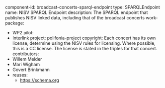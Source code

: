 component-id: broadcast-concerts-sparql-endpoint
type: SPARQLEndpoint
name: NISV SPARQL Endpoint
description: The SPARQL endpoint that publishes NISV linked data, including that of the broadcast concerts
work-package: 
- WP2
pilot:
- Interlink
project: polifonia-project
copyright: Each concert has its own license, determine using the NISV rules for licensing. Where possible, this is a CC license. The license is stated in the triples for that concert.
contributors:
- Willem Melder
- Mari Wigham
- Govert Brinkmann
- reuses:
  - https://schema.org

